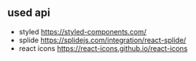 ## used api 
* styled
https://styled-components.com/
* splide
https://splidejs.com/integration/react-splide/
* react icons
https://react-icons.github.io/react-icons